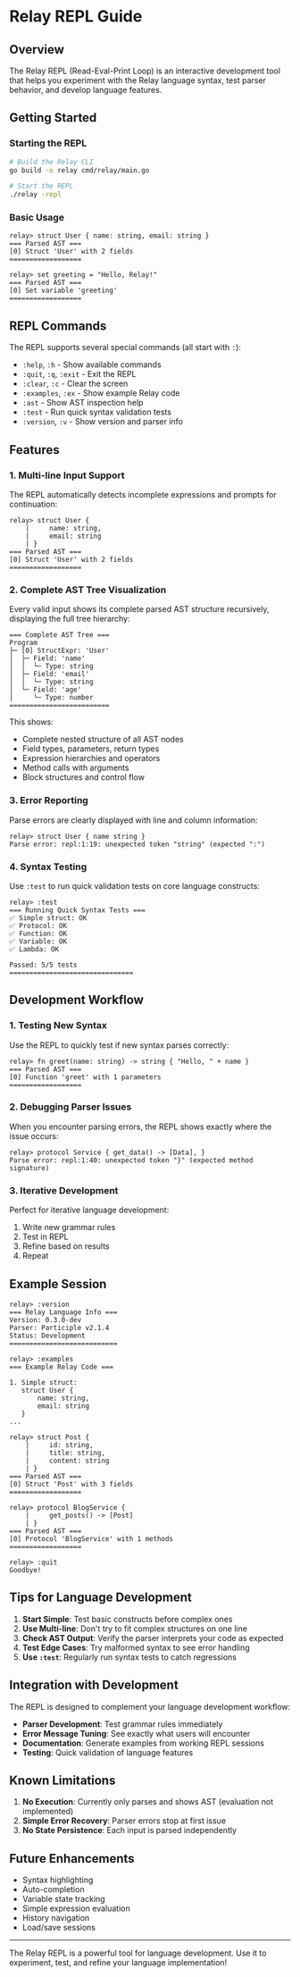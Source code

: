 # Relay REPL Guide

## Overview

The Relay REPL (Read-Eval-Print Loop) is an interactive development tool that helps you experiment with the Relay language syntax, test parser behavior, and develop language features.

## Getting Started

### Starting the REPL

```bash
# Build the Relay CLI
go build -o relay cmd/relay/main.go

# Start the REPL
./relay -repl
```

### Basic Usage

```
relay> struct User { name: string, email: string }
=== Parsed AST ===
[0] Struct 'User' with 2 fields
==================

relay> set greeting = "Hello, Relay!"
=== Parsed AST ===
[0] Set variable 'greeting'
==================
```

## REPL Commands

The REPL supports several special commands (all start with `:`):

- `:help`, `:h` - Show available commands
- `:quit`, `:q`, `:exit` - Exit the REPL
- `:clear`, `:c` - Clear the screen
- `:examples`, `:ex` - Show example Relay code
- `:ast` - Show AST inspection help
- `:test` - Run quick syntax validation tests
- `:version`, `:v` - Show version and parser info

## Features

### 1. Multi-line Input Support

The REPL automatically detects incomplete expressions and prompts for continuation:

```
relay> struct User {
    |     name: string,
    |     email: string
    | }
=== Parsed AST ===
[0] Struct 'User' with 2 fields
==================
```

### 2. Complete AST Tree Visualization

Every valid input shows its complete parsed AST structure recursively, displaying the full tree hierarchy:

```
=== Complete AST Tree ===
Program
├─ [0] StructExpr: 'User'
│  ├─ Field: 'name'
│  │  └─ Type: string
│  ├─ Field: 'email'
│  │  └─ Type: string
│  └─ Field: 'age'
│     └─ Type: number
=========================
```

This shows:
- Complete nested structure of all AST nodes
- Field types, parameters, return types
- Expression hierarchies and operators
- Method calls with arguments
- Block structures and control flow

### 3. Error Reporting

Parse errors are clearly displayed with line and column information:

```
relay> struct User { name string }
Parse error: repl:1:19: unexpected token "string" (expected ":")
```

### 4. Syntax Testing

Use `:test` to run quick validation tests on core language constructs:

```
relay> :test
=== Running Quick Syntax Tests ===
✅ Simple struct: OK
✅ Protocol: OK
✅ Function: OK
✅ Variable: OK
✅ Lambda: OK

Passed: 5/5 tests
===============================
```

## Development Workflow

### 1. Testing New Syntax

Use the REPL to quickly test if new syntax parses correctly:

```
relay> fn greet(name: string) -> string { "Hello, " + name }
=== Parsed AST ===
[0] Function 'greet' with 1 parameters
==================
```

### 2. Debugging Parser Issues

When you encounter parsing errors, the REPL shows exactly where the issue occurs:

```
relay> protocol Service { get_data() -> [Data], }
Parse error: repl:1:40: unexpected token "}" (expected method signature)
```

### 3. Iterative Development

Perfect for iterative language development:
1. Write new grammar rules
2. Test in REPL
3. Refine based on results
4. Repeat

## Example Session

```
relay> :version
=== Relay Language Info ===
Version: 0.3.0-dev
Parser: Participle v2.1.4
Status: Development
===========================

relay> :examples
=== Example Relay Code ===

1. Simple struct:
   struct User {
       name: string,
       email: string
   }
...

relay> struct Post {
    |     id: string,
    |     title: string,
    |     content: string
    | }
=== Parsed AST ===
[0] Struct 'Post' with 3 fields
==================

relay> protocol BlogService {
    |     get_posts() -> [Post]
    | }
=== Parsed AST ===
[0] Protocol 'BlogService' with 1 methods
==================

relay> :quit
Goodbye!
```

## Tips for Language Development

1. **Start Simple**: Test basic constructs before complex ones
2. **Use Multi-line**: Don't try to fit complex structures on one line
3. **Check AST Output**: Verify the parser interprets your code as expected
4. **Test Edge Cases**: Try malformed syntax to see error handling
5. **Use `:test`**: Regularly run syntax tests to catch regressions

## Integration with Development

The REPL is designed to complement your language development workflow:

- **Parser Development**: Test grammar rules immediately
- **Error Message Tuning**: See exactly what users will encounter
- **Documentation**: Generate examples from working REPL sessions
- **Testing**: Quick validation of language features

## Known Limitations

1. **No Execution**: Currently only parses and shows AST (evaluation not implemented)
2. **Simple Error Recovery**: Parser errors stop at first issue
3. **No State Persistence**: Each input is parsed independently

## Future Enhancements

- Syntax highlighting
- Auto-completion
- Variable state tracking
- Simple expression evaluation
- History navigation
- Load/save sessions

---

The Relay REPL is a powerful tool for language development. Use it to experiment, test, and refine your language implementation! 
